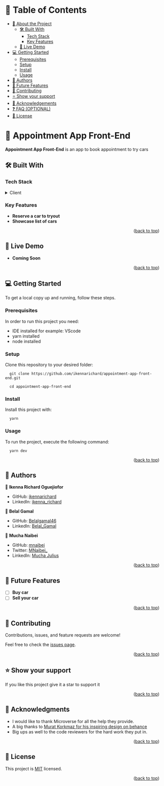 <a name="readme-top"></a>

<!-- TABLE OF CONTENTS -->

# 📗 Table of Contents

- [📖 About the Project](#about-project)
  - [🛠 Built With](#built-with)
    - [Tech Stack](#tech-stack)
    - [Key Features](#key-features)
  - [🚀 Live Demo](#live-demo)
- [💻 Getting Started](#getting-started)
  - [Prerequisites](#prerequisites)
  - [Setup](#setup)
  - [Install](#install)
  - [Usage](#usage)
- [👥 Authors](#authors)
- [🔭 Future Features](#future-features)
- [🤝 Contributing](#contributing)
- [⭐️ Show your support](#support)
- [🙏 Acknowledgements](#acknowledgements)
- [❓ FAQ (OPTIONAL)](#faq)
- [📝 License](#license)

<!-- PROJECT DESCRIPTION -->

# 📖 Appointment App Front-End <a name="about-project"></a>

**Appointment App Front-End** is an app to book appointment to try cars

## 🛠 Built With <a name="built-with"></a>

### Tech Stack <a name="tech-stack"></a>

<details>
  <summary>Client</summary>
  <ul>
    <li><a href="https://reactjs.org/">React.js</a></li>
    <li><a href="https://vitejs.dev/">Vite</a></li>
    <li><a href="https://redux-toolkit.js.org/">Redux Toolkit</a></li>
  </ul>
</details>

<!-- Features -->

### Key Features <a name="key-features"></a>

- **Reserve a car to tryout**
- **Showcase list of cars**

<p align="right">(<a href="#readme-top">back to top</a>)</p>

<!-- LIVE DEMO -->

## 🚀 Live Demo <a name="live-demo"></a>

<!-- - [Live Demo Link](https://google.com) -->

- **Coming Soon**

<p align="right">(<a href="#readme-top">back to top</a>)</p>

<!-- GETTING STARTED -->

## 💻 Getting Started <a name="getting-started"></a>

To get a local copy up and running, follow these steps.

### Prerequisites

In order to run this project you need:

- IDE installed for example: VScode
- yarn installed
- node installed

### Setup

Clone this repository to your desired folder:

```
  git clone https://github.com/ikennarichard/appointment-app-front-end.git
```

```
  cd appointment-app-front-end
```

### Install

Install this project with:

```
  yarn
```

### Usage

To run the project, execute the following command:

```
  yarn dev
```

<p align="right">(<a href="#readme-top">back to top</a>)</p>

<!-- AUTHORS -->

## 👥 Authors <a name="authors"></a>

👤 **Ikenna Richard Oguejiofor**

- GitHub: [ikennarichard](https://github.com/ikennarichard)
- LinkedIn: [ikenna_richard](https://linkedin.com/in/ikenna_richard)

👤 **Belal Gamal**

- GitHub: [Belalgamal46](https://github.com/belalgamal46)
- LinkedIn: [Belal_Gamal](https://www.linkedin.com/in/belal-gamal-79b8a2133/)

👤 **Mucha Naibei**

- GitHub: [mnaibei](https://github.com/mnaibei)
- Twitter: [MNaibei\_](https://twitter.com/mnaibei_)
- LinkedIn: [Mucha Julius](https://linkedin.com/in/mucha-julius)

<p align="right">(<a href="#readme-top">back to top</a>)</p>

<!-- FUTURE FEATURES -->

## 🔭 Future Features <a name="future-features"></a>

- [ ] **Buy car**
- [ ] **Sell your car**

<p align="right">(<a href="#readme-top">back to top</a>)</p>

<!-- CONTRIBUTING -->

## 🤝 Contributing <a name="contributing"></a>

Contributions, issues, and feature requests are welcome!

Feel free to check the [issues page](https://github.com/ikennarichard/appointment-app-front-end/issues).

<p align="right">(<a href="#readme-top">back to top</a>)</p>

<!-- SUPPORT -->

## ⭐️ Show your support <a name="support"></a>

If you like this project give it a star to support it

<p align="right">(<a href="#readme-top">back to top</a>)</p>

<!-- ACKNOWLEDGEMENTS -->

## 🙏 Acknowledgments <a name="acknowledgements"></a>

- I would like to thank Microverse for all the help they provide.
- A big thanks to [Murat Korkmaz for his inspiring design on behance](https://www.behance.net/muratk)
- Big ups as well to the code reviewers for the hard work they put in.

<p align="right">(<a href="#readme-top">back to top</a>)</p>

<!-- LICENSE -->

## 📝 License <a name="license"></a>

This project is [MIT](./LICENSE) licensed.

<p align="right">(<a href="#readme-top">back to top</a>)</p>
